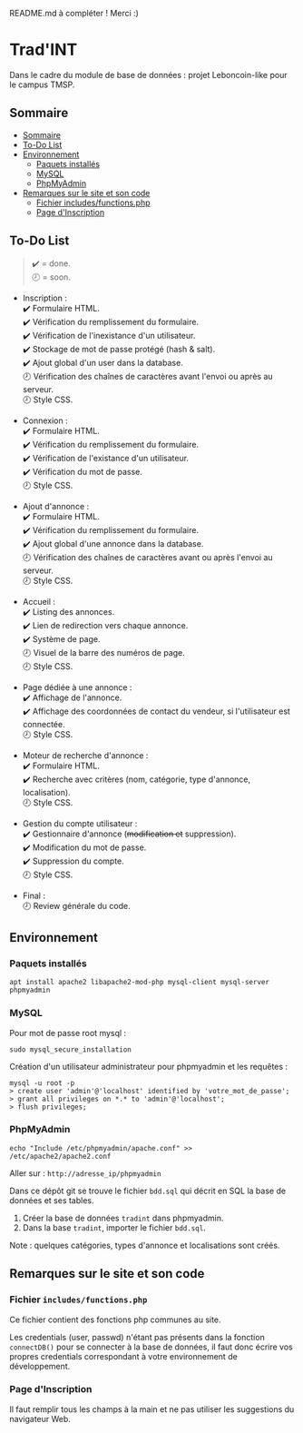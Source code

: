 README.md à compléter ! Merci :)

# Trad'INT

Dans le cadre du module de base de données : projet Leboncoin-like pour le campus TMSP.

## Sommaire

- [Sommaire](https://github.com/MrDanao/tradint#sommaire)
- [To-Do List](https://github.com/MrDanao/tradint#to-do-list)
- [Environnement](https://github.com/MrDanao/tradint#environnement)
  - [Paquets installés](https://github.com/MrDanao/tradint#paquets-install%C3%A9s)
  - [MySQL](https://github.com/MrDanao/tradint#mysql)
  - [PhpMyAdmin](https://github.com/MrDanao/tradint#phpmyadmin)
- [Remarques sur le site et son code](https://github.com/MrDanao/tradint#remarques-sur-le-site-et-son-code)
   - [Fichier includes/functions.php](https://github.com/MrDanao/tradint#fichier-includesfunctionsphp)
   - [Page d'Inscription](https://github.com/MrDanao/tradint#page-dinscription)

## To-Do List

>:heavy_check_mark: = done.   
>:clock8: = soon.

- Inscription :   
:heavy_check_mark: Formulaire HTML.   
:heavy_check_mark: Vérification du remplissement du formulaire.   
:heavy_check_mark: Vérification de l'inexistance d'un utilisateur.   
:heavy_check_mark: Stockage de mot de passe protégé (hash & salt).   
:heavy_check_mark: Ajout global d'un user dans la database.   
:clock8: Vérification des chaînes de caractères avant l'envoi ou après au serveur.   
:clock8: Style CSS.

- Connexion :   
:heavy_check_mark: Formulaire HTML.   
:heavy_check_mark: Vérification du remplissement du formulaire.   
:heavy_check_mark: Vérification de l'existance d'un utilisateur.   
:heavy_check_mark: Vérification du mot de passe.   
:clock8: Style CSS.

- Ajout d'annonce :   
:heavy_check_mark: Formulaire HTML.   
:heavy_check_mark: Vérification du remplissement du formulaire.        
:heavy_check_mark: Ajout global d'une annonce dans la database.   
:clock8: Vérification des chaînes de caractères avant ou après l'envoi au serveur.   
:clock8: Style CSS.

- Accueil :   
:heavy_check_mark: Listing des annonces.   
:heavy_check_mark: Lien de redirection vers chaque annonce.   
:heavy_check_mark: Système de page.   
:clock8: Visuel de la barre des numéros de page.   
:clock8: Style CSS.

- Page dédiée à une annonce :   
:heavy_check_mark: Affichage de l'annonce.   
:heavy_check_mark: Affichage des coordonnées de contact du vendeur, si l'utilisateur est connectée.   
:clock8: Style CSS.

- Moteur de recherche d'annonce :   
:heavy_check_mark: Formulaire HTML.   
:heavy_check_mark: Recherche avec critères (nom, catégorie, type d'annonce, localisation).   
:clock8: Style CSS.

- Gestion du compte utilisateur :   
:heavy_check_mark: Gestionnaire d'annonce (~~modification et~~ suppression).   
:heavy_check_mark: Modification du mot de passe.   
:heavy_check_mark: Suppression du compte.   
:clock8: Style CSS.

- Final :   
:clock8: Review générale du code. 

## Environnement

### Paquets installés

```
apt install apache2 libapache2-mod-php mysql-client mysql-server phpmyadmin
```

### MySQL

Pour mot de passe root mysql :

```
sudo mysql_secure_installation
```

Création d'un utilisateur administrateur pour phpmyadmin et les requêtes :

```
mysql -u root -p
> create user 'admin'@'localhost' identified by 'votre_mot_de_passe';
> grant all privileges on *.* to 'admin'@'localhost';
> flush privileges;
```

### PhpMyAdmin

```
echo "Include /etc/phpmyadmin/apache.conf" >> /etc/apache2/apache2.conf
```

Aller sur : `http://adresse_ip/phpmyadmin`

Dans ce dépôt git se trouve le fichier `bdd.sql` qui décrit en SQL la base de données et ses tables.

1) Créer la base de données `tradint` dans phpmyadmin.
2) Dans la base `tradint`, importer le fichier `bdd.sql`.

Note : quelques catégories, types d'annonce et localisations sont créés.

## Remarques sur le site et son code
### Fichier `includes/functions.php`

Ce fichier contient des fonctions php communes au site.

Les credentials (user, passwd) n'étant pas présents dans la fonction `connectDB()` pour se connecter à la base de données, il faut donc écrire vos propres credentials correspondant à votre environnement de développement.

### Page d'Inscription

Il faut remplir tous les champs à la main et ne pas utiliser les suggestions du navigateur Web.